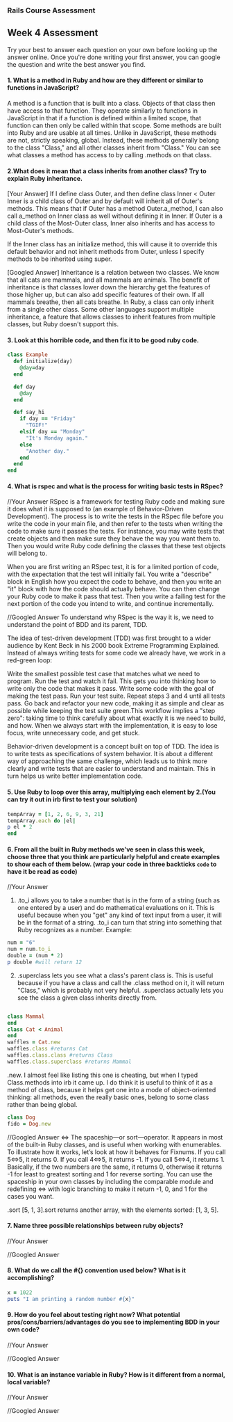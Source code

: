### Rails Course Assessment

## Week 4 Assessment

Try your best to answer each question on your own before looking up the answer online. Once you're done writing your first answer, you can google the question and write the best answer you find.


#### 1. What is a method in Ruby and how are they different or similar to functions in JavaScript?
A method is a function that is built into a class. Objects of that class then have access to that function. They operate similarly to functions in JavaScript in that if a function is defined within a limited scope, that function can then only be called within that scope. Some methods are built into Ruby and are usable at all times. Unlike in JavaScript, these methods are not, strictly speaking, global. Instead, these methods generally belong to the class "Class," and all other classes inherit from "Class." You can see what classes a method has access to by calling .methods on that class.

#### 2.What does it mean that a class inherits from another class? Try to explain Ruby inheritance.


[Your Answer]
If I define class Outer,
and then define class Inner < Outer
Inner is a child class of Outer and by default will inherit all of Outer's methods. This means that if Outer has a method Outer.a_method, I can also call a_method on Inner class as well without defining it in Inner. If Outer is a child class of the Most-Outer class, Inner also inherits and has access to Most-Outer's methods.

If the Inner class has an initialize method, this will cause it to override this default behavior and not inherit methods from Outer, unless I specify methods to be inherited using super.

[Googled Answer]
Inheritance is a relation between two classes. We know that all cats are mammals, and all mammals are animals. The benefit of inheritance is that classes lower down the hierarchy get the features of those higher up, but can also add specific features of their own. If all mammals breathe, then all cats breathe. In Ruby, a class can only inherit from a single other class. Some other languages support multiple inheritance, a feature that allows classes to inherit features from multiple classes, but Ruby doesn't support this.

#### 3. Look at this horrible code, and then fix it to be good ruby code.

``` ruby
class Example
  def initialize(day)
    @day=day
  end

  def day
    @day
  end

  def say_hi
    if day == "Friday"
      "TGIF!"
    elsif day == "Monday"
      "It's Monday again."
    else
      "Another day."
    end
  end
end
```


#### 4. What is rspec and what is the process for writing basic tests in RSpec?

//Your Answer
RSpec is a framework for testing Ruby code and making sure it does what it is supposed to (an example of Behavior-Driven Development). The process is to write the tests in the RSpec file before you write the code in your main file, and then refer to the tests when writing the code to make sure it passes the tests. For instance, you may write tests that create objects and then make sure they behave the way you want them to. Then you would write Ruby code defining the classes that these test objects will belong to.

When you are first writing an RSpec test, it is for a limited portion of code, with the expectation that the test will initially fail. You write a "describe" block in English how you expect the code to behave, and then you write an "it" block with how the code should actually behave. You can then change your Ruby code to make it pass that test. Then you write a failing test for the next portion of the code you intend to write, and continue incrementally.

//Googled Answer
To understand why RSpec is the way it is, we need to understand the point of BDD and its parent, TDD.

The idea of test-driven development (TDD) was first brought to a wider audience by Kent Beck in his 2000 book Extreme Programming Explained. Instead of always writing tests for some code we already have, we work in a red-green loop:

Write the smallest possible test case that matches what we need to program.
Run the test and watch it fail. This gets you into thinking how to write only the code that makes it pass.
Write some code with the goal of making the test pass.
Run your test suite. Repeat steps 3 and 4 until all tests pass.
Go back and refactor your new code, making it as simple and clear as possible while keeping the test suite green.This workflow implies a "step zero": taking time to think carefully about what exactly it is we need to build, and how. When we always start with the implementation, it is easy to lose focus, write unnecessary code, and get stuck.

Behavior-driven development is a concept built on top of TDD. The idea is to write tests as specifications of system behavior. It is about a different way of approaching the same challenge, which leads us to think more clearly and write tests that are easier to understand and maintain. This in turn helps us write better implementation code.


#### 5. Use Ruby to loop over this array, multiplying each element by 2.(You can try it out in irb first to test your solution)

``` ruby
tempArray = [1, 2, 6, 9, 3, 21]
tempArray.each do |el|
p el * 2
end
```

#### 6. From all the built in Ruby methods we've seen in class this week, choose three that you think are particularly helpful and create examples to show each of them below. (wrap your code in three backticks ``` code ``` to have it be read as code)

//Your Answer
1) .to_i allows you to take a number that is in the form of a string (such as one entered by a user) and do mathematical evaluations on it. This is useful because when you "get" any kind of text input from a user, it will be in the format of a string. .to_i can turn that string into something that Ruby recognizes as a number.
Example:
```ruby
num = "6"
num = num.to_i
double = (num * 2)
p double #will return 12
```
2) .superclass lets you see what a class's parent class is. This is useful because if you have a class and call the .class method on it, it will return "Class," which is probably not very helpful. .superclass actually lets you see the class a given class inherits directly from.

```ruby

class Mammal
end
class Cat < Animal
end
waffles = Cat.new
waffles.class #returns Cat
waffles.class.class #returns Class
waffles.class.superclass #returns Mammal
```

.new. I almost feel like listing this one is cheating, but when I typed Class.methods into irb it came up. I do think it is useful to think of it as a method of class, because it helps get one into a mode of object-oriented thinking: all methods, even the really basic ones, belong to some class rather than being global.
```ruby
class Dog
fido = Dog.new
```
//Googled Answer
<=>
The spaceship—or sort—operator. It appears in most of the built-in Ruby classes, and is useful when working with enumerables. To illustrate how it works, let’s look at how it behaves for Fixnums. If you call 5<=>5, it returns 0. If you call 4<=>5, it returns -1. If you call 5<=>4, it returns 1. Basically, if the two numbers are the same, it returns 0, otherwise it returns -1 for least to greatest sorting and 1 for reverse sorting. You can use the spaceship in your own classes by including the comparable module and redefining <=> with logic branching to make it return -1, 0, and 1 for the cases you want.

.sort
[5, 1, 3].sort returns another array, with the elements sorted: [1, 3, 5].

#### 7. Name three possible relationships between ruby objects?

//Your Answer

//Googled Answer


#### 8. What do we call the #{} convention used below? What is it accomplishing?

```ruby
x = 1022
puts "I am printing a random number #{x}"
```

#### 9. How do you feel about testing right now? What potential pros/cons/barriers/advantages do you see to implementing BDD in your own code?

//Your Answer

//Googled Answer


#### 10. What is an instance variable in Ruby? How is it different from a normal, local variable?

//Your Answer

//Googled Answer
